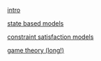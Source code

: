 [intro](intro.html)


[state based models](state_based_models.html)


[constraint satisfaction models](constraint_satisfaction_problems.html)


[game theory (long!)](game_theory.html)